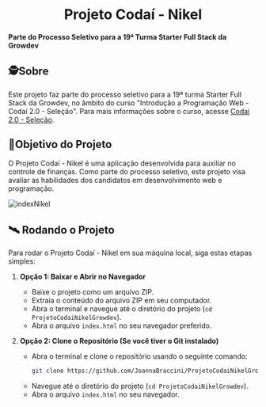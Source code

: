 <h1 align="center">
     Projeto Codaí - Nikel
</h1>

<h4 align="left">
    Parte do Processo Seletivo para a 19ª Turma Starter Full Stack da Growdev
</h4>

##  🕵Sobre
Este projeto faz parte do processo seletivo para a 19ª turma Starter Full Stack da Growdev, no âmbito do curso "Introdução a Programação Web - Codaí 2.0 - Seleção". Para mais informações sobre o curso, acesse [Codaí 2.0 - Seleção](https://plataforma.growdev.com.br/curso/codai).

##  🎯Objetivo do Projeto
O Projeto Codaí - Nikel é uma aplicação desenvolvida para auxiliar no controle de finanças. Como parte do processo seletivo, este projeto visa avaliar as habilidades dos candidatos em desenvolvimento web e programação.

![indexNikel](https://github.com/JoannaBraccini/Projeto-Coda-Nikel---Growdev/assets/47434139/ae528a77-85c3-4c23-b6af-ecbd908c0be9)

## 🛰 Rodando o Projeto

Para rodar o Projeto Codaí - Nikel em sua máquina local, siga estas etapas simples:

1. **Opção 1: Baixar e Abrir no Navegador**
    - Baixe o projeto como um arquivo ZIP.
    - Extraia o conteúdo do arquivo ZIP em seu computador.
    - Abra o terminal e navegue até o diretório do projeto (`cd ProjetoCodaiNikelGrowdev`).
    - Abra o arquivo `index.html` no seu navegador preferido.

2. **Opção 2: Clone o Repositório (Se você tiver o Git instalado)**
    - Abra o terminal e clone o repositório usando o seguinte comando:
        ```bash
        git clone https://github.com/JoannaBraccini/ProjetoCodaiNikelGrowdev.git
        ```
    - Navegue até o diretório do projeto (`cd ProjetoCodaiNikelGrowdev`).
    - Abra o arquivo `index.html` no seu navegador.
